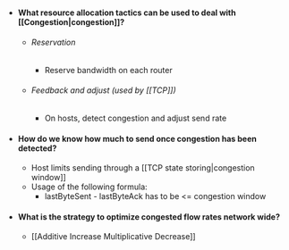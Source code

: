 - #### What resource allocation tactics can be used to deal with [[Congestion|congestion]]?
	- ###### Reservation
		- Reserve bandwidth on each router
	- ###### Feedback and adjust (used by [[TCP]])
		- On hosts, detect  congestion and adjust send rate

- #### How do we know how much to send once congestion has been detected?
	- Host limits sending through a [[TCP state storing|congestion window]]
	- Usage of the following formula:
		- lastByteSent - lastByteAck has to be <= congestion window

- #### What is the strategy to optimize congested flow rates network wide?
	- [[Additive Increase Multiplicative Decrease]]
